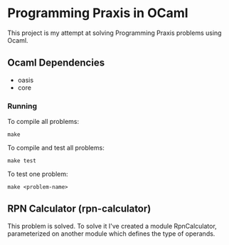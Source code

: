# Programming Praxis in OCaml

This project is my attempt at solving Programming Praxis problems
using Ocaml.

## Ocaml Dependencies

- oasis
- core

### Running

To compile all problems:

	make

To compile and test all problems:

	make test

To test one problem:

	make <problem-name>

## RPN Calculator (rpn-calculator)

This problem is solved. To solve it I've created a module
RpnCalculator, parameterized on another module which defines the type
of operands.

